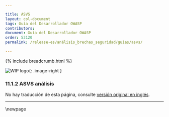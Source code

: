 ```yaml
---

title: ASVS
layout: col-document
tags: Guía del Desarrollador OWASP
contributors:
document: Guía del Desarrollador OWASP
order: 53120
permalink: /release-es/análisis_brechas_seguridad/guías/asvs/

---
```


{% include breadcrumb.html %}

<style type="text/css">
.image-right {
  height: 180px;
  display: block;
  margin-left: auto;
  margin-right: auto;
  float: right;
}
</style>

![WIP logo](../../../../assets/images/dg_wip.png "Trabajo en curso"){: .image-right }

### 11.1.2 ASVS análisis

No hay traducción de esta página, consulte [versión original en inglés][release130102].

----

[release130102]: https://github.com/OWASP/www-project-developer-guide/blob/main/release/13-security-gap-analysis/01-guides/02-asvs.md

\newpage
